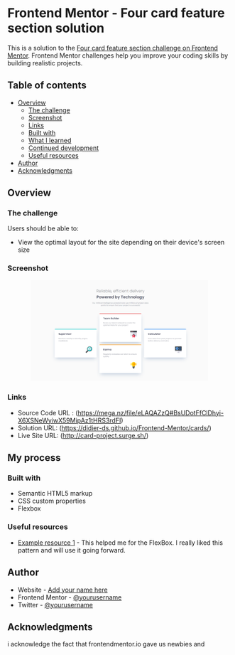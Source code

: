 # Frontend Mentor - Four card feature section solution

This is a solution to the [Four card feature section challenge on Frontend Mentor](https://www.frontendmentor.io/challenges/four-card-feature-section-weK1eFYK). Frontend Mentor challenges help you improve your coding skills by building realistic projects. 

## Table of contents

- [Overview](#overview)
  - [The challenge](#the-challenge)
  - [Screenshot](#screenshot)
  - [Links](#links)
  - [Built with](#built-with)
  - [What I learned](#what-i-learned)
  - [Continued development](#continued-development)
  - [Useful resources](#useful-resources)
- [Author](#author)
- [Acknowledgments](#acknowledgments)


## Overview

### The challenge

Users should be able to:

- View the optimal layout for the site depending on their device's screen size

### Screenshot

<div align="center">
    <img src="./cards-screenshot.png" width="400px"</img> 
</div>


### Links
- Source Code URL : (https://mega.nz/file/eLAQAZzQ#BsUDotFfClDhyi-X6XSNeWyiwX59MipAz1tHRS3rdFI)
- Solution URL: (https://didier-ds.github.io/Frontend-Mentor/cards/)
- Live Site URL: (http://card-project.surge.sh/)

## My process

### Built with

- Semantic HTML5 markup
- CSS custom properties
- Flexbox


### Useful resources

- [Example resource 1](https://css-tricks.com/snippets/css/a-guide-to-flexbox/) - This helped me for the FlexBox. I really liked this pattern and will use it going forward.


## Author

- Website - [Add your name here](https://www.didiersenou.com)
- Frontend Mentor - [@yourusername](https://www.frontendmentor.io/profile/Didier-ds)
- Twitter - [@yourusername](https://twitter.com/DdyJiggy)


## Acknowledgments

i acknowledge the fact that frontendmentor.io gave us newbies and 
